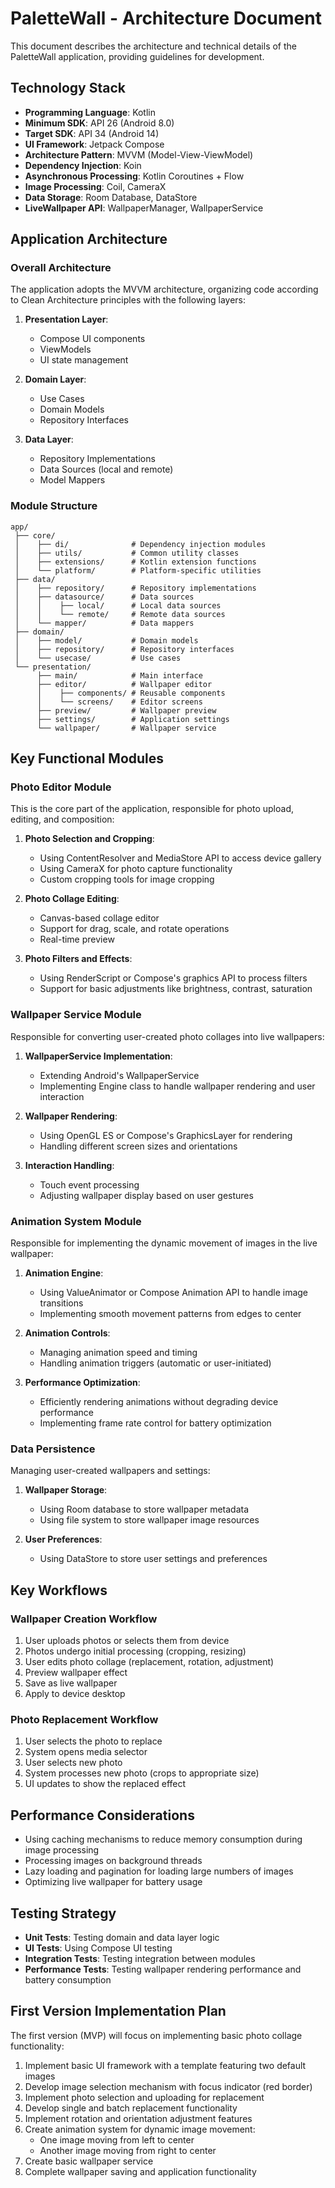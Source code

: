 # PaletteWall - Architecture Document

This document describes the architecture and technical details of the PaletteWall application, providing guidelines for development.

## Technology Stack

- **Programming Language**: Kotlin
- **Minimum SDK**: API 26 (Android 8.0)
- **Target SDK**: API 34 (Android 14)
- **UI Framework**: Jetpack Compose
- **Architecture Pattern**: MVVM (Model-View-ViewModel)
- **Dependency Injection**: Koin
- **Asynchronous Processing**: Kotlin Coroutines + Flow
- **Image Processing**: Coil, CameraX
- **Data Storage**: Room Database, DataStore
- **LiveWallpaper API**: WallpaperManager, WallpaperService

## Application Architecture

### Overall Architecture

The application adopts the MVVM architecture, organizing code according to Clean Architecture principles with the following layers:

1. **Presentation Layer**:

   - Compose UI components
   - ViewModels
   - UI state management

2. **Domain Layer**:

   - Use Cases
   - Domain Models
   - Repository Interfaces

3. **Data Layer**:
   - Repository Implementations
   - Data Sources (local and remote)
   - Model Mappers

### Module Structure

```
app/
 ├── core/
 │    ├── di/              # Dependency injection modules
 │    ├── utils/           # Common utility classes
 │    ├── extensions/      # Kotlin extension functions
 │    └── platform/        # Platform-specific utilities
 ├── data/
 │    ├── repository/      # Repository implementations
 │    ├── datasource/      # Data sources
 │    │    ├── local/      # Local data sources
 │    │    └── remote/     # Remote data sources
 │    └── mapper/          # Data mappers
 ├── domain/
 │    ├── model/           # Domain models
 │    ├── repository/      # Repository interfaces
 │    └── usecase/         # Use cases
 └── presentation/
      ├── main/            # Main interface
      ├── editor/          # Wallpaper editor
      │    ├── components/ # Reusable components
      │    └── screens/    # Editor screens
      ├── preview/         # Wallpaper preview
      ├── settings/        # Application settings
      └── wallpaper/       # Wallpaper service
```

## Key Functional Modules

### Photo Editor Module

This is the core part of the application, responsible for photo upload, editing, and composition:

1. **Photo Selection and Cropping**:

   - Using ContentResolver and MediaStore API to access device gallery
   - Using CameraX for photo capture functionality
   - Custom cropping tools for image cropping

2. **Photo Collage Editing**:

   - Canvas-based collage editor
   - Support for drag, scale, and rotate operations
   - Real-time preview

3. **Photo Filters and Effects**:
   - Using RenderScript or Compose's graphics API to process filters
   - Support for basic adjustments like brightness, contrast, saturation

### Wallpaper Service Module

Responsible for converting user-created photo collages into live wallpapers:

1. **WallpaperService Implementation**:

   - Extending Android's WallpaperService
   - Implementing Engine class to handle wallpaper rendering and user interaction

2. **Wallpaper Rendering**:

   - Using OpenGL ES or Compose's GraphicsLayer for rendering
   - Handling different screen sizes and orientations

3. **Interaction Handling**:
   - Touch event processing
   - Adjusting wallpaper display based on user gestures

### Animation System Module

Responsible for implementing the dynamic movement of images in the live wallpaper:

1. **Animation Engine**:

   - Using ValueAnimator or Compose Animation API to handle image transitions
   - Implementing smooth movement patterns from edges to center

2. **Animation Controls**:

   - Managing animation speed and timing
   - Handling animation triggers (automatic or user-initiated)

3. **Performance Optimization**:
   - Efficiently rendering animations without degrading device performance
   - Implementing frame rate control for battery optimization

### Data Persistence

Managing user-created wallpapers and settings:

1. **Wallpaper Storage**:

   - Using Room database to store wallpaper metadata
   - Using file system to store wallpaper image resources

2. **User Preferences**:
   - Using DataStore to store user settings and preferences

## Key Workflows

### Wallpaper Creation Workflow

1. User uploads photos or selects them from device
2. Photos undergo initial processing (cropping, resizing)
3. User edits photo collage (replacement, rotation, adjustment)
4. Preview wallpaper effect
5. Save as live wallpaper
6. Apply to device desktop

### Photo Replacement Workflow

1. User selects the photo to replace
2. System opens media selector
3. User selects new photo
4. System processes new photo (crops to appropriate size)
5. UI updates to show the replaced effect

## Performance Considerations

- Using caching mechanisms to reduce memory consumption during image processing
- Processing images on background threads
- Lazy loading and pagination for loading large numbers of images
- Optimizing live wallpaper for battery usage

## Testing Strategy

- **Unit Tests**: Testing domain and data layer logic
- **UI Tests**: Using Compose UI testing
- **Integration Tests**: Testing integration between modules
- **Performance Tests**: Testing wallpaper rendering performance and battery consumption

## First Version Implementation Plan

The first version (MVP) will focus on implementing basic photo collage functionality:

1. Implement basic UI framework with a template featuring two default images
2. Develop image selection mechanism with focus indicator (red border)
3. Implement photo selection and uploading for replacement
4. Develop single and batch replacement functionality
5. Implement rotation and orientation adjustment features
6. Create animation system for dynamic image movement:
   - One image moving from left to center
   - Another image moving from right to center
7. Create basic wallpaper service
8. Complete wallpaper saving and application functionality
